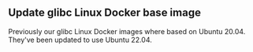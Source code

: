 ## Update glibc Linux Docker base image

Previously our glibc Linux Docker images where based on Ubuntu 20.04. They've been updated to use Ubuntu 22.04.

